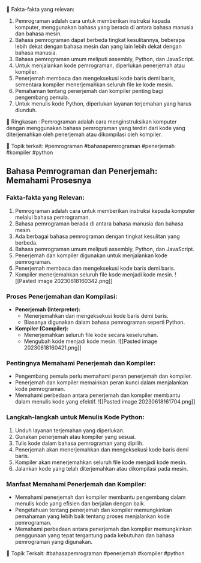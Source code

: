 📝 Fakta-fakta yang relevan:

1. Pemrograman adalah cara untuk memberikan instruksi kepada komputer, menggunakan bahasa yang berada di antara bahasa manusia dan bahasa mesin.
2. Bahasa pemrograman dapat berbeda tingkat kesulitannya, beberapa lebih dekat dengan bahasa mesin dan yang lain lebih dekat dengan bahasa manusia.
3. Bahasa pemrograman umum meliputi assembly, Python, dan JavaScript.
4. Untuk menjalankan kode pemrograman, diperlukan penerjemah atau kompiler.
5. Penerjemah membaca dan mengeksekusi kode baris demi baris, sementara kompiler menerjemahkan seluruh file ke kode mesin.
6. Pemahaman tentang penerjemah dan kompiler penting bagi pengembang pemula.
7. Untuk menulis kode Python, diperlukan layanan terjemahan yang harus diunduh.

📄 Ringkasan : Pemrograman adalah cara menginstruksikan komputer dengan menggunakan bahasa pemrograman yang terdiri dari kode yang diterjemahkan oleh penerjemah atau dikompilasi oleh kompiler.

🔖 Topik terkait: 
#pemrograman #bahasapemrograman #penerjemah #kompiler #python

## Bahasa Pemrograman dan Penerjemah: Memahami Prosesnya

### Fakta-fakta yang Relevan:

1. Pemrograman adalah cara untuk memberikan instruksi kepada komputer melalui bahasa pemrograman.
2. Bahasa pemrograman berada di antara bahasa manusia dan bahasa mesin.
3. Ada berbagai bahasa pemrograman dengan tingkat kesulitan yang berbeda.
4. Bahasa pemrograman umum meliputi assembly, Python, dan JavaScript.
5. Penerjemah dan kompiler digunakan untuk menjalankan kode pemrograman.
6. Penerjemah membaca dan mengeksekusi kode baris demi baris.
7. Kompiler menerjemahkan seluruh file kode menjadi kode mesin.
	![[Pasted image 20230618160342.png]]

### Proses Penerjemahan dan Kompilasi:

- **Penerjemah (Interpreter):**
  - Menerjemahkan dan mengeksekusi kode baris demi baris.
  - Biasanya digunakan dalam bahasa pemrograman seperti Python.
- **Kompiler (Compiler):**
  - Menerjemahkan seluruh file kode secara keseluruhan.
  - Mengubah kode menjadi kode mesin.
	![[Pasted image 20230618160421.png]]

### Pentingnya Memahami Penerjemah dan Kompiler:

- Pengembang pemula perlu memahami peran penerjemah dan kompiler.
- Penerjemah dan kompiler memainkan peran kunci dalam menjalankan kode pemrograman.
- Memahami perbedaan antara penerjemah dan kompiler membantu dalam menulis kode yang efektif.
	![[Pasted image 20230618161704.png]]

### Langkah-langkah untuk Menulis Kode Python:

1. Unduh layanan terjemahan yang diperlukan.
2. Gunakan penerjemah atau kompiler yang sesuai.
3. Tulis kode dalam bahasa pemrograman yang dipilih.
4. Penerjemah akan menerjemahkan dan mengeksekusi kode baris demi baris.
5. Kompiler akan menerjemahkan seluruh file kode menjadi kode mesin.
6. Jalankan kode yang telah diterjemahkan atau dikompilasi pada mesin.

### Manfaat Memahami Penerjemah dan Kompiler:

- Memahami penerjemah dan kompiler membantu pengembang dalam menulis kode yang efisien dan berjalan dengan baik.
- Pengetahuan tentang penerjemah dan kompiler memungkinkan pemahaman yang lebih baik tentang proses menjalankan kode pemrograman.
- Memahami perbedaan antara penerjemah dan kompiler memungkinkan penggunaan yang tepat tergantung pada kebutuhan dan bahasa pemrograman yang digunakan.

🔖 Topik Terkait:
#bahasapemrograman #penerjemah #kompiler #python